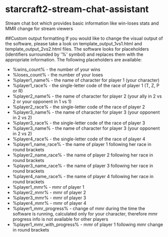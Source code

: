 # starcraft2-stream-chat-assistant
Stream chat bot which provides basic information like win-loses stats and MMR change for stream viewers

##Custom output formatting
If you would like to change the visual output of the software, please take a look on template_output_1vs1.html and template_output_2vs2.html files. The software looks for placeholders (identifiers surrounded by '%' symbol) and replaces them with the appropriate information.
The following placeholders are available:
- %wins_count% - the number of your wins
- %loses_count% - the number of your loses
- %player1_name% - the name of character for player 1 (your character)
- %player1_race% - the single-letter code of the race of player 1 (T, Z, P or R)
- %player2_name% - the name of character for player 2 (your ally in 2 vs 2 or your opponent in 1 vs 1)
- %player2_race% - the single-letter code of the race of player 2
- %player3_name% - the name of character for player 3 (your opponent in 2 vs 2)
- %player3_race% - the single-letter code of the race of player 3
- %player3_name% - the name of character for player 3 (your opponent in 2 vs 2)
- %player4_race% - the single-letter code of the race of player 4
- %player1_name_race% - the name of player 1 following her race in round brackets
- %player2_name_race% - the name of player 2 following her race in round brackets
- %player3_name_race% - the name of player 3 following her race in round brackets
- %player4_name_race% - the name of player 4 following her race in round brackets
- %player1_mmr% - mmr of player 1
- %player2_mmr% - mmr of player 2
- %player3_mmr% - mmr of player 3
- %player4_mmr% - mmr of player 4
- %player1_mmr_progress% - change of mmr during the time the software is running, calculated only for your character, therefore mmr progress info is not available for other players
- %player1_mmr_with_progress% - mmr of player 1 following mmr change in round brackets

